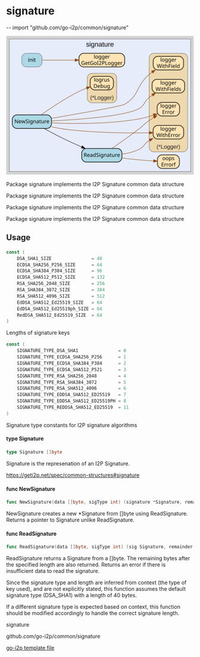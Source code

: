 # signature
--
    import "github.com/go-i2p/common/signature"

![signature.svg](signature.svg)

Package signature implements the I2P Signature common data structure


Package signature implements the I2P Signature common data structure

Package signature implements the I2P Signature common data structure

Package signature implements the I2P Signature common data structure

## Usage

```go
const (
	DSA_SHA1_SIZE               = 40
	ECDSA_SHA256_P256_SIZE      = 64
	ECDSA_SHA384_P384_SIZE      = 96
	ECDSA_SHA512_P512_SIZE      = 132
	RSA_SHA256_2048_SIZE        = 256
	RSA_SHA384_3072_SIZE        = 384
	RSA_SHA512_4096_SIZE        = 512
	EdDSA_SHA512_Ed25519_SIZE   = 64
	EdDSA_SHA512_Ed25519ph_SIZE = 64
	RedDSA_SHA512_Ed25519_SIZE  = 64
)
```
Lengths of signature keys

```go
const (
	SIGNATURE_TYPE_DSA_SHA1               = 0
	SIGNATURE_TYPE_ECDSA_SHA256_P256      = 1
	SIGNATURE_TYPE_ECDSA_SHA384_P384      = 2
	SIGNATURE_TYPE_ECDSA_SHA512_P521      = 3
	SIGNATURE_TYPE_RSA_SHA256_2048        = 4
	SIGNATURE_TYPE_RSA_SHA384_3072        = 5
	SIGNATURE_TYPE_RSA_SHA512_4096        = 6
	SIGNATURE_TYPE_EDDSA_SHA512_ED25519   = 7
	SIGNATURE_TYPE_EDDSA_SHA512_ED25519PH = 8
	SIGNATURE_TYPE_REDDSA_SHA512_ED25519  = 11
)
```
Signature type constants for I2P signature algorithms

#### type Signature

```go
type Signature []byte
```

Signature is the represenation of an I2P Signature.

https://geti2p.net/spec/common-structures#signature

#### func  NewSignature

```go
func NewSignature(data []byte, sigType int) (signature *Signature, remainder []byte, err error)
```
NewSignature creates a new *Signature from []byte using ReadSignature. Returns a
pointer to Signature unlike ReadSignature.

#### func  ReadSignature

```go
func ReadSignature(data []byte, sigType int) (sig Signature, remainder []byte, err error)
```
ReadSignature returns a Signature from a []byte. The remaining bytes after the
specified length are also returned. Returns an error if there is insufficient
data to read the signature.

Since the signature type and length are inferred from context (the type of key
used), and are not explicitly stated, this function assumes the default
signature type (DSA_SHA1) with a length of 40 bytes.

If a different signature type is expected based on context, this function should
be modified accordingly to handle the correct signature length.



signature 

github.com/go-i2p/common/signature

[go-i2p template file](/template.md)
